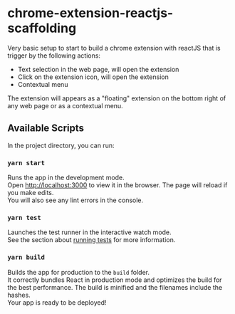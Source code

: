 # chrome-extension-reactjs-scaffolding

Very basic setup to start to build a chrome extension with reactJS that is trigger by the following actions:

* Text selection in the web page,  will open the extension
* Click on the extension icon, will open the extension
* Contextual menu

The extension will appears as a "floating" extension on the bottom right of any web page or as a contextual menu.


## Available Scripts
In the project directory, you can run:
### `yarn start`
Runs the app in the development mode.<br />Open [http://localhost:3000](http://localhost:3000) to view it in the browser.
The page will reload if you make edits.<br />You will also see any lint errors in the console.
### `yarn test`
Launches the test runner in the interactive watch mode.<br />See the section about [running tests](https://facebook.github.io/create-react-app/docs/running-tests) for more information.
### `yarn build`
Builds the app for production to the `build` folder.<br />It correctly bundles React in production mode and optimizes the build for the best performance.
The build is minified and the filenames include the hashes.<br />Your app is ready to be deployed!